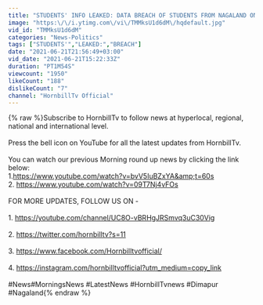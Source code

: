```yaml
---
title: "STUDENTS' INFO LEAKED: DATA BREACH OF STUDENTS FROM NAGALAND ON AMAZON"
image: "https:\/\/i.ytimg.com\/vi\/TMMksU1d6dM\/hqdefault.jpg"
vid_id: "TMMksU1d6dM"
categories: "News-Politics"
tags: ["STUDENTS'","LEAKED:","BREACH"]
date: "2021-06-21T21:56:49+03:00"
vid_date: "2021-06-21T15:22:33Z"
duration: "PT1M54S"
viewcount: "1950"
likeCount: "188"
dislikeCount: "7"
channel: "HornbillTv Official"
---
```

{% raw %}Subscribe to HornbillTv to follow news at hyperlocal, regional, national and international level. <br /><br />Press the bell icon on YouTube for all the latest updates from HornbillTv.<br /><br />You can watch our previous Morning round up news by clicking the link below: <br />1.<a rel="nofollow" target="blank" href="https://www.youtube.com/watch?v=bvV5IuBZxYA&amp;t=60s">https://www.youtube.com/watch?v=bvV5IuBZxYA&amp;t=60s</a><br />2. <a rel="nofollow" target="blank" href="https://www.youtube.com/watch?v=09T7Nj4vFOs">https://www.youtube.com/watch?v=09T7Nj4vFOs</a><br /><br />FOR MORE UPDATES, FOLLOW US ON -<br /><br />1. <a rel="nofollow" target="blank" href="https://youtube.com/channel/UC8O-vBRHgJRSmvq3uC30Vig">https://youtube.com/channel/UC8O-vBRHgJRSmvq3uC30Vig</a><br /><br />2. <a rel="nofollow" target="blank" href="https://twitter.com/hornbilltv?s=11">https://twitter.com/hornbilltv?s=11</a><br /><br />3. <a rel="nofollow" target="blank" href="https://www.facebook.com/Hornbilltvofficial/">https://www.facebook.com/Hornbilltvofficial/</a><br /><br />4. <a rel="nofollow" target="blank" href="https://instagram.com/hornbilltvofficial?utm_medium=copy_link">https://instagram.com/hornbilltvofficial?utm_medium=copy_link</a><br /><br />#News​​ #MorningsNews​​ #LatestNews​​ #HornbillTvnews​​ #Dimapur​​ #Nagaland{% endraw %}
